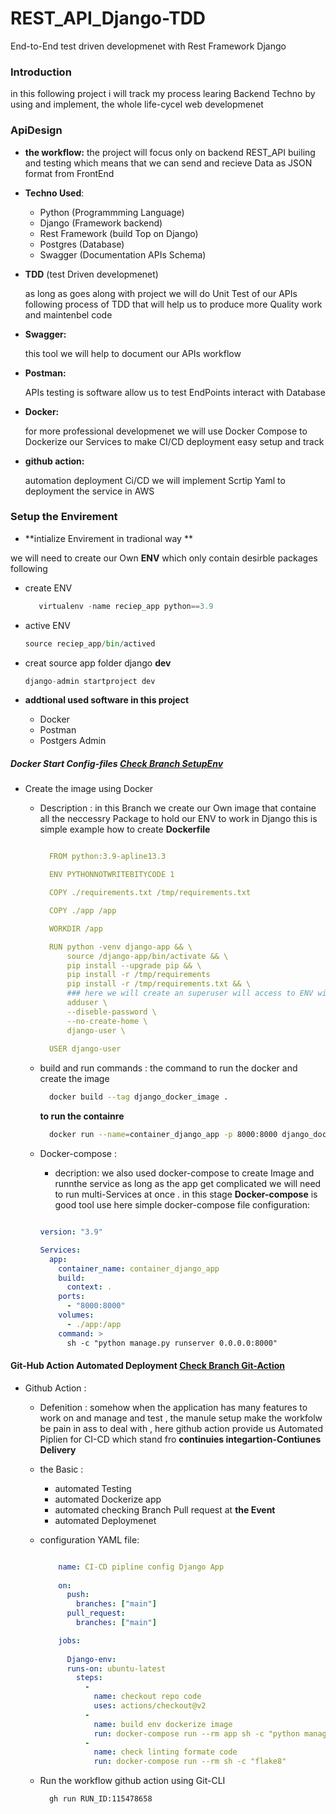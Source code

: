 # REST_API_Django-TDD
End-to-End test driven developmenet with Rest Framework Django

### Introduction 
in this following project i will track my process learing Backend Techno by using and implement,
the whole life-cycel web developmenet

### ApiDesign

     
* **the workflow:** 
    the project will focus only on backend REST_API builing and testing
    which means that we can send and recieve Data as JSON format from FrontEnd
- **Techno Used**:

    - Python (Programmming Language)
    - Django (Framework backend)
    - Rest Framework (build Top on Django)
    - Postgres (Database)
    - Swagger (Documentation APIs Schema)
- **TDD** (test Driven developmenet)

  as long as goes along with project we will do Unit Test of our APIs following
  process of TDD that will help us to produce more Quality work and maintenbel code 

- **Swagger:**

   this tool we will help to document our APIs workflow

- **Postman:**

   APIs testing is software allow us to test EndPoints interact with Database

- **Docker:**

  for more professional developmenet we will use Docker Compose to Dockerize our Services 
  to make CI/CD deployment easy setup and track

- **github action:**

  automation deployment Ci/CD we will implement Scrtip Yaml to deployment the service in AWS
### Setup the Envirement 

- **intialize Envirement in tradional way **

we will need to create our Own **ENV** which only contain desirble packages following

  - create ENV

      ```python 
         virtualenv -name reciep_app python==3.9 
      ```
  - active ENV 
     
      ```python
      source reciep_app/bin/actived
      ```

  - creat source app folder django **dev**

      ```python 
      django-admin startproject dev
     ```
- **addtional used software in this project**

    - Docker 
    - Postman 
    - Postgers Admin 

##### Docker Start Config-files [Check Branch SetupEnv](https://github.com/deep-matter/REST_API_Django-TDD/tree/Git-Action)

- Create the image using Docker 
    
  - Description : in this Branch we create our Own image that containe all the neccessry Package to hold our ENV to work in Django this is simple example how to create **Dockerfile** 

    ```yaml

      FROM python:3.9-apline13.3 

      ENV PYTHONNOTWRITEBITYCODE 1 

      COPY ./requirements.txt /tmp/requirements.txt

      COPY ./app /app

      WORKDIR /app

      RUN python -venv django-app && \
          source /django-app/bin/activate && \
          pip install --upgrade pip && \
          pip install -r /tmp/requirements
          pip install -r /tmp/requirements.txt && \
          ### here we will create an superuser will access to ENV wihout creditioanls       
          adduser \
          --diseble-password \
          --no-create-home \
          django-user \
      
      USER django-user
    ```

  - build and run commands : the command to run the docker and create the image 

    ```sh
      docker build --tag django_docker_image . 
    ```
    **to run the containre** 

    ```sh 
      docker run --name=container_django_app -p 8000:8000 django_docker_image
    ```
  - Docker-compose :

     - decription: we also used docker-compose to create Image and runnthe service as long as the app get complicated we will need to run multi-Services at once . in this stage **Docker-compose** is good tool use here simple docker-compose file configuration: 

      ```yaml

      version: "3.9"

      Services:
        app:
          container_name: container_django_app
          build:
            context: .
          ports:
            - "8000:8000"
          volumes:
            - ./app:/app
          command: >
            sh -c "python manage.py runserver 0.0.0.0:8000"
      ```
#### Git-Hub Action Automated Deployment [Check Branch Git-Action](https://github.com/deep-matter/REST_API_Django-TDD/tree/setupEnv)

- Github Action :
    - Defenition : somehow when the application has many features to work on and manage and test , the manule setup make the workfolw be pain in ass to deal with , here github action provide us Automated Piplien for CI-CD which stand fro **continuies integartion-Contiunes Delivery**

    - the Basic :
      * automated Testing 
      * automated Dockerize app 
      * automated checking Branch Pull request at **the Event**
      * automated Deploymenet

    - configuration YAML file:

        ```yaml 

            name: CI-CD pipline config Django App 
            
            on:
              push:
                branches: ["main"]
              pull_request:
                branches: ["main"]

            jobs:
              
              Django-env:
              runs-on: ubuntu-latest
                steps:
                  -
                    name: checkout repo code
                    uses: actions/checkout@v2
                  - 
                    name: build env dockerize image
                    run: docker-compose run --rm app sh -c "python manage.py test"
                  - 
                    name: check linting formate code
                    run: docker-compose run --rm sh -c "flake8"
        ```

    - Run the workflow github action using Git-CLI 

        ```sh 
          gh run RUN_ID:115478658 
        ```
